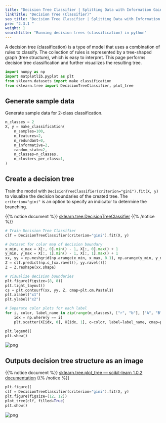 ```yaml
---
title: "Decision Tree Classifier | Splitting Data with Information Gain"
linkTitle: "Decision Tree (Classifier)"
seo_title: "Decision Tree Classifier | Splitting Data with Information Gain"
pre: "2.3.1 "
weight: 1
searchtitle: "Running decision trees (classification) in python"
---
```


<div class="pagetop-box">
    <p>A decision tree (classification) is a type of model that uses a combination of rules to classify. The collection of rules is represented by a tree-shaped graph (tree structure), which is easy to interpret. This page performs decision tree classification and further visualizes the resulting tree.</p>
</div>

```python
import numpy as np
import matplotlib.pyplot as plt
from sklearn.datasets import make_classification
from sklearn.tree import DecisionTreeClassifier, plot_tree
```

## Generate sample data

Generate sample data for 2-class classification.


```python
n_classes = 2
X, y = make_classification(
    n_samples=100,
    n_features=2,
    n_redundant=0,
    n_informative=2,
    random_state=2,
    n_classes=n_classes,
    n_clusters_per_class=1,
)
```

## Create a decision tree

Train the model with `DecisionTreeClassifier(criterion="gini").fit(X, y)` to visualize the decision boundaries of the created tree.
The `criterion="gini"` is an option to specify an indicator to determine the branching.

{{% notice document %}}
[sklearn.tree.DecisionTreeClassifier](https://scikit-learn.org/stable/modules/generated/sklearn.tree.DecisionTreeClassifier.html#sklearn.tree.DecisionTreeClassifier)
{{% /notice %}}


```python
# Train Decision Tree Classifier
clf = DecisionTreeClassifier(criterion="gini").fit(X, y)

# Dataset for color map of decision boundary
x_min, x_max = X[:, 0].min() - 1, X[:, 0].max() + 1
y_min, y_max = X[:, 1].min() - 1, X[:, 1].max() + 1
xx, yy = np.meshgrid(np.arange(x_min, x_max, 0.1), np.arange(y_min, y_max, 0.1))
Z = clf.predict(np.c_[xx.ravel(), yy.ravel()])
Z = Z.reshape(xx.shape)

# Visualize decision boundaries
plt.figure(figsize=(8, 8))
plt.tight_layout()
cs = plt.contourf(xx, yy, Z, cmap=plt.cm.Pastel1)
plt.xlabel("x1")
plt.ylabel("x2")

# Separate color plots for each label
for i, color, label_name in zip(range(n_classes), ["r", "b"], ["A", "B"]):
    idx = np.where(y == i)
    plt.scatter(X[idx, 0], X[idx, 1], c=color, label=label_name, cmap=plt.cm.Pastel1)

plt.legend()
plt.show()
```


    
![png](/images/basic/tree/Decision_Tree_Classifier_files/Decision_Tree_Classifier_7_0.png)
    


## Outputs decision tree structure as an image

{{% notice document %}}
[sklearn.tree.plot_tree — scikit-learn 1.0.2 documentation](https://scikit-learn.org/stable/modules/generated/sklearn.tree.plot_tree.html)
{{% /notice %}}


```python
plt.figure()
clf = DecisionTreeClassifier(criterion="gini").fit(X, y)
plt.figure(figsize=(12, 12))
plot_tree(clf, filled=True)
plt.show()
```

    
![png](/images/basic/tree/Decision_Tree_Classifier_files/Decision_Tree_Classifier_9_1.png)
    

